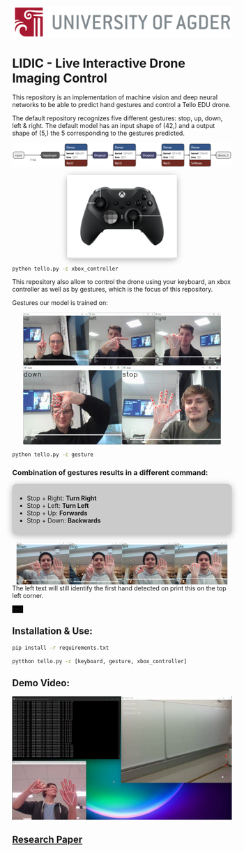 <img style='margin:0;' style="width: 100%;height:auto;" src="static/UIA_Header_English.png" alt=""/>

# LIDIC - Live Interactive Drone Imaging Control
This repository is an implementation of machine vision and deep neural networks to
be able to predict hand gestures and control a Tello EDU drone.

The default repository recognizes five different gestures: stop, up, down, left & right.
The default model has an input shape of (42,) and a output shape of (5,) the 5 corresponding to the gestures predicted.

![](static/default_model.png)

<div style="margin: auto;width:50%;background-color:rgba(0, 0, 0, 0.1); border-radius: 10px;
            box-shadow: 0 3px 15px rgba(0,0,0,0.3);">
    <img style="width:auto;" src="static/ControllerLayout.png" width="50%" alt=""/>
</div>

```bash
python tello.py -c xbox_controller
```

This repository also allow to control the drone using your keyboard, an xbox controller as well as by gestures,
which is the focus of this repository.




Gestures our model is trained on:
<div style="display:flex;flex-wrap: wrap; justify-content: center; justify-self: center">
    <img style='width:30%;' src="static/directions/UpGesture.png" alt="up gesture"/>
    <img style='width:30%;' src="static/directions/LeftGesture.png" alt="left gesture"/>
    <img style='width:30%;' src="static/directions/RightGesture.png" alt="right gesture"/>
    <img style='width:45%;' src="static/directions/DownGesture.png" alt="down gesture"/>
    <img style='width:45%;' src="static/directions/StopGesture.png" alt="stop gesture"/>
</div>

```bash
python tello.py -c gesture
```

### Combination of gestures results in a  different command:
<div style="background-color:rgba(0, 0, 0, 0.2);padding:10px;border-radius: 10px;
            box-shadow: 0 3px 15px rgba(0,0,0,0.3);">
    <ul>
        <li>Stop + Right: <b>Turn Right</b></li>
        <li>Stop + Left: <b>Turn Left</b></li>
        <li>Stop + Up: <b>Forwards</b></li>
        <li>Stop + Down: <b>Backwards</b>   </li>
    </ul>
</div>
</br>
<div style="display:flex;flex-wrap: wrap; justify-content: center; justify-self: center">
    <img style='width:24%;' src="static/directions/ControllerBackwards.png" alt="up gesture"/>
    <img style='width:24%;' src="static/directions/ControllerForward.png" alt="left gesture"/>
    <img style='width:24%;' src="static/directions/ControllerRotateLeft.png" alt="right gesture"/>
    <img style='width:24%;' src="static/directions/ControllerRotateRight.png" alt="down gesture"/>
</div>
The left text will still identify the first hand detected on print this on the top left corner.

<span style="background-color:black">test</span>

## Installation & Use:
```bash
pip install -r requirements.txt
```

```bash
pytthon tello.py -c [keyboard, gesture, xbox_controller]
```

## Demo Video:
[![Demo Video](static/DemoTemplate.png)](https://youtu.be/KWKo3OtTaCg "Demo Video")

## [Research Paper](./static/LIDIC.pdf)